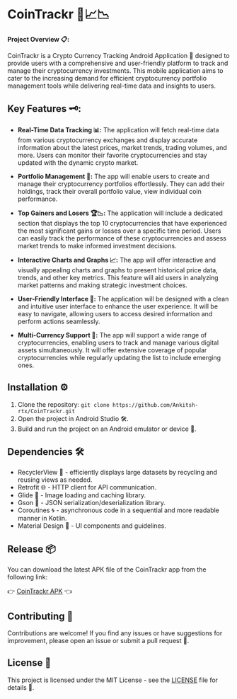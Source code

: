# CoinTrackr 🚀📈📉

**Project Overview 📋:** 

CoinTrackr is a Crypto Currency Tracking Android Application 📱 designed to provide users with a comprehensive and user-friendly platform to track and manage their cryptocurrency investments. This mobile application aims to cater to the increasing demand for efficient cryptocurrency portfolio management tools while delivering real-time data and insights to users.

## Key Features 🗝️:

- **Real-Time Data Tracking 📊:** The application will fetch real-time data from various cryptocurrency exchanges and display accurate information about the latest prices, market trends, trading volumes, and more. Users can monitor their favorite cryptocurrencies and stay updated with the dynamic crypto market.

- **Portfolio Management 💼:** The app will enable users to create and manage their cryptocurrency portfolios effortlessly. They can add their holdings, track their overall portfolio value, view individual coin performance.

- **Top Gainers and Losers 🏆📉:** The application will include a dedicated section that displays the top 10 cryptocurrencies that have experienced the most significant gains or losses over a specific time period. Users can easily track the performance of these cryptocurrencies and assess market trends to make informed investment decisions.

- **Interactive Charts and Graphs 📈:** The app will offer interactive and visually appealing charts and graphs to present historical price data, trends, and other key metrics. This feature will aid users in analyzing market patterns and making strategic investment choices.

- **User-Friendly Interface 🤝:** The application will be designed with a clean and intuitive user interface to enhance the user experience. It will be easy to navigate, allowing users to access desired information and perform actions seamlessly.

- **Multi-Currency Support 💱:** The app will support a wide range of cryptocurrencies, enabling users to track and manage various digital assets simultaneously. It will offer extensive coverage of popular cryptocurrencies while regularly updating the list to include emerging ones.

## Installation ⚙️

1. Clone the repository: `git clone https://github.com/Ankitsh-rtx/CoinTrackr.git`
2. Open the project in Android Studio 🛠️.
3. Build and run the project on an Android emulator or device 📱.

## Dependencies 🛠️

- RecyclerView 🔄 - efficiently displays large datasets by recycling and reusing views as needed.
- Retrofit 🌐 - HTTP client for API communication.
- Glide 🌅 - Image loading and caching library.
- Gson 🍬 - JSON serialization/deserialization library.
- Coroutines 🌀 - asynchronous code in a sequential and more readable manner in Kotlin.
- Material Design 🎨 - UI components and guidelines.

## Release 📦

You can download the latest APK file of the CoinTrackr app from the following link:

👉 [CoinTrackr APK](https://example.com/cointrackr.apk) 👈

## Contributing 👥

Contributions are welcome! If you find any issues or have suggestions for improvement, please open an issue or submit a pull request 🙌.

## License 📜

This project is licensed under the MIT License - see the [LICENSE](LICENSE) file for details 📝.
